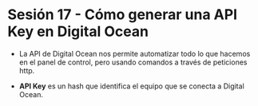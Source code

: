 # Sesión 17 - Cómo generar una API Key en Digital Ocean

* La API de Digital Ocean nos permite automatizar todo lo que hacemos en el panel de control, pero usando comandos a través de peticiones http.

* **API Key** es un hash que identifica el equipo que se conecta a Digital Ocean.
